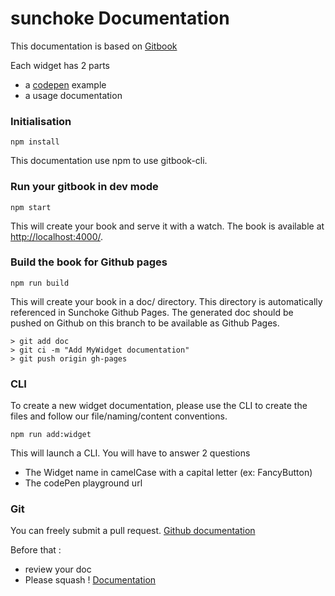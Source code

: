 # sunchoke Documentation

This documentation is based on [Gitbook](https://www.gitbook.com/)

Each widget has 2 parts
* a [codepen](http://codepen.io/) example
* a usage documentation  

### Initialisation
```
npm install
```
This documentation use npm to use gitbook-cli.

### Run your gitbook in dev mode
```
npm start
```
This will create your book and serve it with a watch. The book is available at [http://localhost:4000/](http://localhost:4000/).

### Build the book for Github pages
```
npm run build
```
This will create your book in a doc/ directory. This directory is automatically referenced in Sunchoke Github Pages.
The generated doc should be pushed on Github on this branch to be available as Github Pages.
```
> git add doc
> git ci -m "Add MyWidget documentation"
> git push origin gh-pages
```

### CLI
To create a new widget documentation, please use the CLI to create the files and follow our file/naming/content conventions.
```
npm run add:widget
```
This will launch a CLI. You will have to answer 2 questions
* The Widget name in camelCase with a capital letter (ex: FancyButton)
* The codePen playground url

### Git
You can freely submit a pull request. [Github documentation](https://help.github.com/articles/using-pull-requests/)

Before that : 
* review your doc
* Please squash ! [Documentation](https://git-scm.com/book/en/v2/Git-Tools-Rewriting-History#Squashing-Commits)